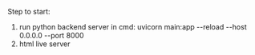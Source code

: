 Step to start:
1. run python backend server in cmd: uvicorn main:app --reload --host 0.0.0.0 --port 8000
2. html live server
